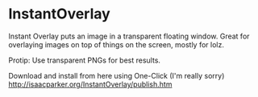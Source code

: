 InstantOverlay
==============

Instant Overlay puts an image in a transparent floating window. Great for overlaying images on top of things on the screen, mostly for lolz.

Protip: Use transparent PNGs for best results.

Download and install from here using One-Click (I'm really sorry) http://isaacparker.org/InstantOverlay/publish.htm
